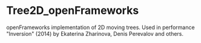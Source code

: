 # Tree2D_openFrameworks

openFrameworks implementation of 2D moving trees.
Used in performance "Inversion" (2014) by Ekaterina Zharinova, Denis Perevalov and others.


